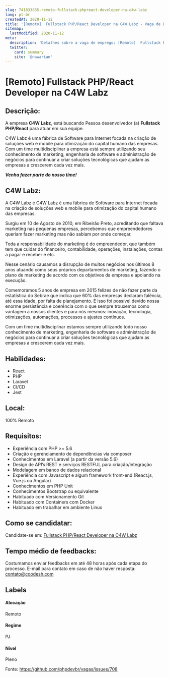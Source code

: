 ```yaml
---
slug: 741833835-remoto-fullstack-phpreact-developer-na-c4w-labz
lang: pt-br
createdAt: 2020-11-12
title: '[Remoto]  Fullstack PHP/React Developer na C4W Labz - Vaga de Emprego'
sitemap:
  lastModified: 2020-11-12
meta:
  description: 'Detalhes sobre a vaga de emprego: [Remoto]  Fullstack PHP/React Developer na C4W Labz'
  twitter:
    card: summary
    site: '@nawarian'
---
```


# [Remoto]  Fullstack PHP/React Developer na C4W Labz

## Descrição: 
 <p>A empresa <strong>C4W Labz</strong>, está buscando Pessoa desenvolvedor (a) <strong>Fullstack PHP/React</strong> para atuar em sua equipe.&nbsp;</p>
<p>C4W Labz é uma fábrica de Software para Internet focada na criação de soluções web e mobile para otimização do capital humano das empresas. Com um time multidisciplinar a empresa está sempre utilizando seu conhecimento de marketing, engenharia de software e administração de negócios para continuar a criar soluções tecnológicas que ajudam as empresas a crescerem cada vez mais.</p>
<p><strong><em>Venha fazer parte do nosso time!</em></strong></p>

## C4W Labz: 
 <p>A C4W Labz  é C4W Labz é uma fábrica de Software para Internet focada na criação de soluções web e mobile para otimização do capital humano das empresas.</p>
<p>Surgiu em 10 de Agosto de 2010, em Ribeirão Preto, acreditando que faltava marketing nas pequenas empresas, percebemos que empreendedores queriam fazer marketing mas não sabiam por onde começar.</p>
<p>Toda a responsabilidade do marketing é do empreendedor, que também tem que cuidar do financeiro, contabilidade, operações, instalações, contas a pagar e receber e etc.</p>
<p>Nesse cenário causamos a disrupção de muitos negócios nos últimos 8 anos atuando como seus próprios departamentos de marketing, fazendo o plano de marketing de acordo com os objetivos da empresa e apoiando na execução.</p>
<p>Comemoramos 5 anos de empresa em 2015 felizes de não fazer parte da estatística do Sebrae que indica que 60% das empresas declaram falência, até essa idade, por falta de planejamento. E isso foi possível devido nossa enorme persistência e coerência com o que sempre trouxemos como vantagem a nossos clientes e para nós mesmos: inovação, tecnologia, otimizações, automações, processos e ajustes contínuos.</p>
<p>Com um time multidisciplinar estamos sempre utilizando todo nosso conhecimento de marketing, engenharia de software e administração de negócios para continuar a criar soluções tecnológicas que ajudam as empresas a crescerem cada vez mais.</p>

## Habilidades: 
 - React 
- PHP 
- Laravel 
- CI/CD 
- Jest

## Local: 
 100% Remoto

## Requisitos: 
 - Experiência com PHP >= 5.6 
- Criação e gerenciamento de dependências via composer 
- Conhecimentos em Laravel (a partir da versão 5.6) 
- Design de API’s REST e serviços RESTFUL para criação/integração 
- Modelagem em banco de dados relacional 
- Experiência com Javascript e algum framework front-end (React.js, Vue.js ou Angular) 
- Conhecimentos em PHP Unit 
- Conhecimentos Bootstrap ou equivalente 
- Habituado com Versionamento Git 
- Habituado com Containers com Docker 
- Habituado em trabalhar em ambiente Linux

## Como se candidatar:
Candidate-se em: [ Fullstack PHP/React Developer na C4W Labz](https://coodesh.com/vagas/fullstack-phpreact-developer-183541?origin=github&modal=open)

## Tempo médio de feedbacks:
 Costumamos enviar feedbacks em até 48 horas após cada etapa do processo. E-mail para contato em caso de não haver resposta: [contato@coodesh.com](mailto:contato@coodesh.com)

## Labels
#### Alocação
Remoto

#### Regime
PJ

#### Nível
Pleno

Fonte: https://github.com/phpdevbr/vagas/issues/708